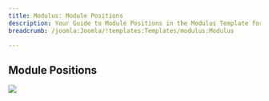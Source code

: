 ```yaml
---
title: Modulus: Module Positions
description: Your Guide to Module Positions in the Modulus Template for Joomla
breadcrumb: /joomla:Joomla/!templates:Templates/modulus:Modulus

---
```


Module Positions
-----

![][positions]

[positions]: assets/positions.jpg